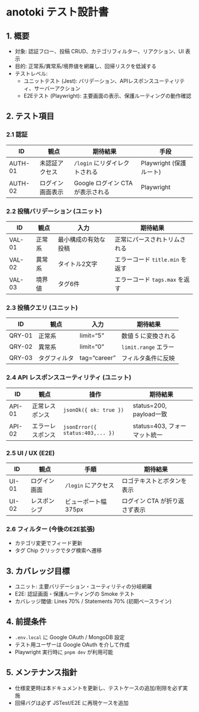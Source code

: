 # anotoki テスト設計書

## 1. 概要
- 対象: 認証フロー、投稿 CRUD、カテゴリフィルター、リアクション、UI 表示
- 目的: 正常系/異常系/境界値を網羅し、回帰リスクを低減する
- テストレベル:
  - ユニットテスト (Jest): バリデーション、APIレスポンスユーティリティ、サーバーアクション
  - E2Eテスト (Playwright): 主要画面の表示、保護ルーティングの動作確認

## 2. テスト項目

### 2.1 認証
| ID | 観点 | 期待結果 | 手段 |
|---|---|---|---|
| AUTH-01 | 未認証アクセス | `/login` にリダイレクトされる | Playwright (保護ルート) |
| AUTH-02 | ログイン画面表示 | Google ログイン CTA が表示される | Playwright |

### 2.2 投稿バリデーション (ユニット)
| ID | 観点 | 入力 | 期待結果 |
|---|---|---|---|
| VAL-01 | 正常系 | 最小構成の有効な投稿 | 正常にパースされトリムされる |
| VAL-02 | 異常系 | タイトル2文字 | エラーコード `title.min` を返す |
| VAL-03 | 境界値 | タグ6件 | エラーコード `tags.max` を返す |

### 2.3 投稿クエリ (ユニット)
| ID | 観点 | 入力 | 期待結果 |
|---|---|---|---|
| QRY-01 | 正常系 | limit=“5” | 数値 5 に変換される |
| QRY-02 | 異常系 | limit=“0” | `limit.range` エラー |
| QRY-03 | タグフィルタ | tag=“career” | フィルタ条件に反映 |

### 2.4 API レスポンスユーティリティ (ユニット)
| ID | 観点 | 操作 | 期待結果 |
|---|---|---|---|
| API-01 | 正常レスポンス | `jsonOk({ ok: true })` | status=200, payload一致 |
| API-02 | エラーレスポンス | `jsonError({ status:403,... })` | status=403, フォーマット統一 |

### 2.5 UI / UX (E2E)
| ID | 観点 | 手順 | 期待結果 |
|---|---|---|---|
| UI-01 | ログイン画面 | `/login` にアクセス | ロゴテキストとボタンを表示 |
| UI-02 | レスポンシブ | ビューポート幅 375px | ログイン CTA が折り返さず表示 |

### 2.6 フィルター (今後のE2E拡張)
- カテゴリ変更でフィード更新
- タグ Chip クリックでタグ検索へ遷移

## 3. カバレッジ目標
- ユニット: 主要バリデーション・ユーティリティの分岐網羅
- E2E: 認証画面・保護ルーティングの Smoke テスト
- カバレッジ閾値: Lines 70% / Statements 70% (初期ベースライン)

## 4. 前提条件
- `.env.local` に Google OAuth / MongoDB 設定
- テスト用ユーザーは Google OAuth を介して作成
- Playwright 実行時に `pnpm dev` が利用可能

## 5. メンテナンス指針
- 仕様変更時は本ドキュメントを更新し、テストケースの追加/削除を必ず実施
- 回帰バグは必ず JSTest/E2E に再現ケースを追加
